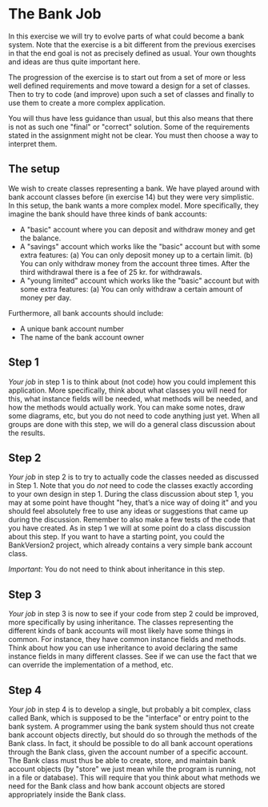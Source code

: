﻿# The Bank Job

In this exercise we will try to evolve parts of what could become a bank system. 
Note that the exercise is a bit different from the previous exercises in that 
the end goal is not as precisely defined as usual. Your own thoughts and ideas 
are thus quite important here.

The progression of the exercise is to start out from a set of more or less 
well defined requirements and move toward a design for a set of classes. Then to 
try to code (and improve) upon such a set of classes and finally to use them to
create a more complex application.

You will thus have less guidance than usual, but this also means that there 
is not as such one "final" or "correct" solution. Some of the requirements 
stated in the assignment might not be clear. You must then choose a way to 
interpret them.

## The setup

We wish to create classes representing a bank. We have played around with bank 
account classes before (in exercise 14) but they were very simplistic. 
In this setup, the bank wants a more complex model. More specifically, they 
imagine the bank should have three kinds of bank accounts:

  - A "basic" account where you can deposit and withdraw money and get the 
    balance.
  - A "savings" account which works like the "basic" account but with some 
    extra features:
	(a) You can only deposit money up to a certain limit.
	(b) You can only withdraw money from the account three times. After the 
	    third withdrawal there is a fee of 25 kr. for withdrawals.
  - A "young limited" account which works like the "basic" account but with 
    some extra features:
    (a) You can only withdraw a certain amount of money per day.
	
Furthermore, all bank accounts should include:

  - A unique bank account number
  - The name of the bank account owner

## Step 1

*Your job* in step 1 is to think about (not code) how you could implement this
application. More specifically, think about what classes you will need for 
this, what instance fields will be needed, what methods will be needed, and 
how the methods would actually work. You can make some notes, draw some diagrams, 
etc, but you do not need to code anything just yet. When all groups are done 
with this step, we will do a general class discussion about the results.

## Step 2

*Your job* in step 2 is to try to actually code the classes needed as discussed 
in Step 1. Note that you do *not* need to code the classes exactly according to 
your own design in step 1. During the class discussion about step 1, you may 
at some point have thought "hey, that’s a nice way of doing it" and you should 
feel absolutely free to use any ideas or suggestions that came up during the 
discussion. Remember to also make a few tests of the code that you have created. 
As in step 1 we will at some point do a class discussion about this step. If 
you want to have a starting point, you could the BankVersion2 project, which 
already contains a very simple bank account class.

*Important*: You do not need to think about inheritance in this step.

## Step 3

*Your job* in step 3 is now to see if your code from step 2 could be improved,
more specifically by using inheritance. The classes representing the different 
kinds of bank accounts will most likely have some things in common. For 
instance, they have common instance fields and methods. Think about how 
you can use inheritance to avoid declaring the same instance fields in many 
different classes. See if we can use the fact that we can override the 
implementation of a method, etc.

## Step 4

*Your job* in step 4 is to develop a single, but probably a bit complex, class 
called Bank, which is supposed to be the "interface" or entry point to the bank 
system. A programmer using the bank system should thus not create bank account 
objects directly, but should do so through the methods of the Bank class. In 
fact, it should be possible to do all bank account operations through the Bank 
class, given the account number of a specific account. The Bank class must thus 
be able to create, store, and maintain bank account objects (by "store" we just 
mean while the program is running, not in a file or database). This will 
require that you think about what methods we need for the Bank class and how 
bank account objects are stored appropriately inside the Bank class.
